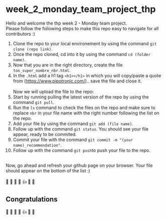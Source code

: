 # week_2_monday_team_project_thp

Hello and welcome the thp week 2 - Monday team project.<br>
Please follow the following steps to make this repo easy to navigate for all contributors :)<br>

1. Clone the repo to your local environement by using the command ```git clone (repo link)```.<br>
2. Once the repo cloned, cd into it by using the command ```cd (folder name)```.<br>
3. Now that you are in the right directory, create the file ```ton_super_nombre_nbr.html```.<br>
4. In the ```.html``` add a h1 tag ```<h1></h1>``` in which you will copy/paste a quote from (https://www.pipotronic.com/).. save the file and close it.<br><br>
Now we will upload the file to the repo:<br>
1. Start by running pulling the latest version of the repo by using the command ```git pull```.<br>
2. Run the ```ls``` command to check the files on the repo and make sure to replace ```nbr``` in your file name with the right number following the list on the repo.<br>
3. Add your file by using the command ```git add (file name)```.<br>
4. Follow up with the command ```git status```. You should see your file appear, ready to be commited.
5. Commit your file with the command ```git commit -m "(your name)_recommendation"```.<br>
6. Follow up with the command ```git push```to push your file to the repo.<br><br>

Now, go ahead and refresh your github page on your browser. Your file should appear on the bottom of the list :)<br><br>
:confetti_ball: :tada: :raised_hands: :clap: :thumbsup: :confetti_ball: :tada: <h2>Congratulations</h2> :confetti_ball: :tada: :raised_hands: :clap: :thumbsup: :confetti_ball: :tada:<br>
